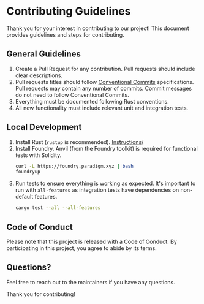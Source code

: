 # Contributing Guidelines

Thank you for your interest in contributing to our project! This document provides guidelines and steps for contributing.

## General Guidelines

1. Create a Pull Request for any contribution. Pull requests should include clear descriptions.
2. Pull requests titles should follow [Conventional Commits](https://www.conventionalcommits.org/en/v1.0.0/#summary) specifications. Pull requests may contain any number of commits. Commit messages do not need to follow Conventional Commits.
3. Everything must be documented following Rust conventions.
4. All new functionality must include relevant unit and integration tests.

## Local Development

1. Install Rust (`rustup` is recommended). [Instructions](https://www.rust-lang.org/tools/install)/
2. Install Foundry. Anvil (from the Foundry toolkit) is required for functional tests with Solidity.
   ```bash
   curl -L https://foundry.paradigm.xyz | bash
   foundryup
   ```
3. Run tests to ensure everything is working as expected. It's important to run with `all-features` as integration tests have dependencies on non-default features.
   ```bash
   cargo test --all --all-features
   ```

## Code of Conduct

Please note that this project is released with a Code of Conduct. By participating in this project, you agree to abide by its terms.

## Questions?

Feel free to reach out to the maintainers if you have any questions.

Thank you for contributing!
